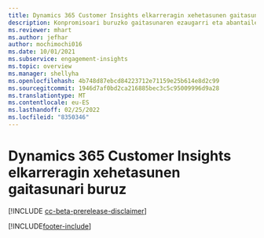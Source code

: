 ```yaml
---
title: Dynamics 365 Customer Insights elkarreragin xehetasunen gaitasunari buruz
description: Konpromisoari buruzko gaitasunaren ezaugarri eta abantailen sarrera.
ms.reviewer: mhart
ms.author: jefhar
author: mochimochi016
ms.date: 10/01/2021
ms.subservice: engagement-insights
ms.topic: overview
ms.manager: shellyha
ms.openlocfilehash: 4b748d87ebcd84223712e71159e25b614e8d2c99
ms.sourcegitcommit: 1946d7af0bd2ca216885bec3c5c95009996d9a28
ms.translationtype: MT
ms.contentlocale: eu-ES
ms.lasthandoff: 02/25/2022
ms.locfileid: "8350346"
---
```

# <a name="about-dynamics-365-customer-insights-engagement-insights-capability"></a>Dynamics 365 Customer Insights elkarreragin xehetasunen gaitasunari buruz 

[!INCLUDE [cc-beta-prerelease-disclaimer](includes/cc-beta-prerelease-disclaimer.md)]

[!INCLUDE[footer-include](../includes/footer-banner.md)]
